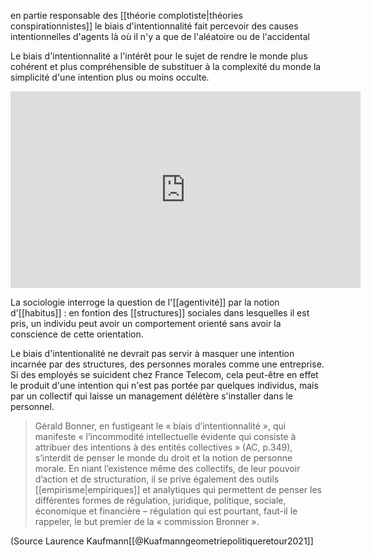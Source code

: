 en partie responsable des [[théorie complotiste|théories conspirationnistes]] le biais d'intentionnalité fait percevoir des causes intentionnelles d'agents là où il n'y a que de l'aléatoire ou de l'accidental 

Le biais d'intentionnalité a l'intérêt pour le sujet de rendre le monde plus cohérent et plus compréhensible de substituer à la complexité du monde la simplicité d'une intention plus ou moins occulte. 

<iframe width="560" height="315" src="https://www.youtube.com/embed/fAvkNM6AlzQ" title="YouTube video player" frameborder="0" allow="accelerometer[[@Googlesefelicite]]; autoplay; clipboard-write; encrypted-media; gyroscope; picture-in-picture" allowfullscreen></iframe>

La sociologie interroge la question de l'[[agentivité]] par la notion d'[[habitus]] : en fontion des [[structures]] sociales dans lesquelles il est pris, un individu peut avoir un comportement orienté sans avoir la conscience de cette orientation. 

Le biais d'intentionalité ne devrait pas servir à masquer une intention incarnée par des structures, des personnes morales comme une entreprise. Si des employés se suicident chez France Telecom, cela peut-être en effet le produit d'une intention qui n'est pas portée par quelques individus, mais par un collectif qui laisse un management délétère s'installer dans le personnel. 

> Gérald Bonner, en fustigeant le « biais d’intentionnalité », qui manifeste « l’incommodité intellectuelle évidente qui consiste à attribuer des intentions à des entités collectives » (AC, p.349), s’interdit de penser le monde du droit et la notion de personne morale. En niant l’existence même des collectifs, de leur pouvoir d’action et de structuration, il se prive également des outils [[empirisme|empiriques]] et analytiques qui permettent de penser les différentes formes de régulation, juridique, politique, sociale, économique et financière – régulation qui est pourtant, faut-il le rappeler, le but premier de la « commission Bronner ».

(Source Laurence Kaufmann[[@Kuafmanngeometriepolitiqueretour2021]]